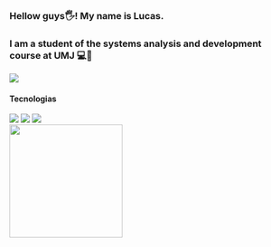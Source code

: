### Hellow guys🖐! My name is Lucas.
<h3>I am a student of the systems analysis and development course at UMJ 💻📖</h3>
<img src="https://github-readme-stats.vercel.app/api?username=lvinidevs&theme=merko&show_icons=true"/>


#### Tecnologias 
<div>
  <img src="https://img.icons8.com/color/48/000000/html-5--v1.png"/>
  <img src="https://img.icons8.com/color/48/000000/css3.png"/>
  <img src="https://img.icons8.com/color/48/000000/javascript--v1.png"/> 
 </div>
<footer>
<img src="https://i.pinimg.com/originals/5a/0e/b1/5a0eb19d32b65e7410e96337b7b2b28c.gif" width="200" height="200">
</footer>
